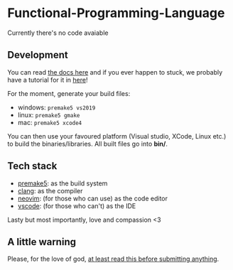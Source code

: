 # Functional-Programming-Language

Currently there's no code avaiable


## Development

You can read [the docs here](~docs/01%20-%20Getting%20Started.md) and if you ever
happen to stuck, we probably have a tutorial for it in [here](RESOURCES.md)!

For the moment, generate your build files:

- windows: `premake5 vs2019`
- linux: `premake5 gmake`
- mac: `premake5 xcode4`

You can then use your favoured platform (Visual studio, XCode, Linux etc.)
to build the binaries/libraries. All built files go into __bin/__.


## Tech stack

- [premake5](https://premake.github.io/): as the build system
- [clang](https://clang.llvm.org/): as the compiler
- [neovim](https://neovim.io/): (for those who can use) as the code editor
- [vscode](https://code.visualstudio.com/): (for those who can't) as the IDE


Lasty but most importantly, love and compassion <3


## A little warning

Please, for the love of god,
[at least read this before submitting anything](~docs/02%20-%20Coding%20Style.md).